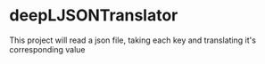 # deepLJSONTranslator
This project will read a json file, taking each key and translating it's corresponding value

